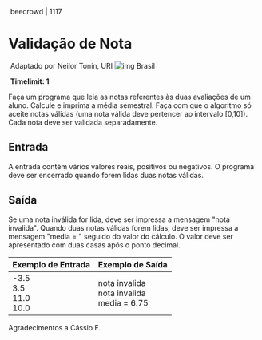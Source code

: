 ​																	beecrowd | 1117

# 			  	Validação de Nota

​							   			Adaptado por Neilor Tonin, URI ![img](https://resources.beecrowd.com.br/gallery/images/flags/br.gif) Brasil

​												    				**Timelimit: 1**



Faça um programa que leia as notas referentes às duas avaliações de um aluno. Calcule e imprima a média semestral. Faça com que o algoritmo só aceite notas válidas (uma nota válida deve pertencer ao intervalo [0,10]). Cada nota deve ser validada separadamente.

## Entrada

A entrada contém vários valores reais, positivos ou negativos. O programa deve ser encerrado quando forem lidas duas notas válidas.

## Saída

Se uma nota inválida for lida, deve ser impressa a mensagem "nota invalida".
Quando duas notas válidas forem lidas, deve ser impressa a mensagem "media = " seguido do valor do cálculo. O valor deve ser apresentado com duas casas após o ponto decimal.

| Exemplo de Entrada                   | Exemplo de Saída                                     |
| :----------------------------------- | ---------------------------------------------------- |
| -3.5 <br />3.5 <br />11.0 <br />10.0 | nota invalida <br />nota invalida <br />media = 6.75 |

Agradecimentos a Cássio F.